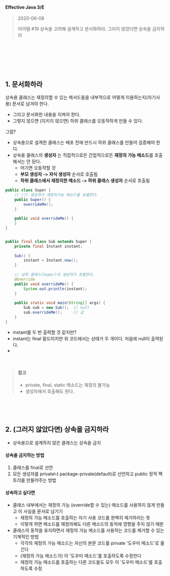 #### Effective Java 3/E
> 2020-06-08
>
> 아이템 #19 상속을 고려해 설계하고 문서화하라. 그러지 않았다면 상속을 금지하라

<br><br><br><br><br>


## 1. 문서화하라

상속용 클래스는 재정의할 수 있는 메서드들을 내부적으로 어떻게 이용하는지(자기사용) 문서로 남겨야 한다.

* 그리고 문서화한 내용을 지켜야 한다.
* 그렇지 않으면 (지키지 않으면) 하위 클래스를 오동작하게 만들 수 있다.

그럼?

* 상속용으로 설계한 클래스는 배포 전에 반드시 하위 클래스를 만들어 검증해야 한다.
* 상속용 클래스의 **생성자** 는 직접적으로든 간접적으로든 **재정의 가능 메소드**를 호출해서는 안 된다.
  - 어기면 오동작할 것
  - **부모 생성자 -> 자식 생성자** 순서로 호출됨
  - **하위 클래스에서 재정의한 메소드 -> 하위 클래스 생성자** 순서로 호출됨

``` java
public class Super {
    // [!] 생성자가 재정의가능 메소드를 호출한다.
    public Super() {
        overrideMe();
    }
    
    public void overrideMe() {
    }
}


public final class Sub extends Super {
    private final Instant instant;
    
    Sub() {
        instant = Instant.now();
    }
    
    // 상위 클래스(Super)의 생성자가 호출한다.
    @Override
    public void overrideMe() {
        System.out.println(instant);
    }
    
    public static void main(String[] args) {
        Sub sub = new Sub();  // null
        sub.overrideMe();     // 값
    }
}
```

- instant를 두 번 출력할 것 같지만?
- instant는 final 필드이지만 위 코드에서는 상태가 두 개이다. 처음에 null이 출력된다.
- 



<br>

> #### 참고
> * private, final, static 메소드는 재정의 불가능
> * 생성자에서 호출해도 된다.


<br><br><br>

## 2. (그러지 않았다면) 상속을 금지하라

* 상속용으로 설계하지 않은 클래스는 상속을 금지

#### 상속을 금지하는 방법
1. 클래스를 final로 선언
2. 모든 생성자를 private나 package-private(default)로 선언하고 public 정적 팩토리를 만들어주는 방법

#### 상속하고 싶다면
* 클래스 내부에서는 재정의 가능 (override할 수 있는) 메소드를 사용하지 않게 만들고 이 사실을 문서로 남기기
  - 재정의 가능 메소드를 호출하는 자기 사용 코드를 완벽히 제거하라는 뜻
  - 이렇게 하면 메소드를 재정의해도 다른 메소드의 동작에 영향을 주지 않기 때문
* 클래스의 동작을 유지하면서 재정의 가능 메소드를 사용하는 코드를 제거할 수 있는 기계적인 방법
  - 각각의 재정의 가능 메소드는 자신의 본문 코드를 private '도우미 메소드'로 옮긴다
  - (재정의 가능 메소드가) 이 '도우미 메소드'를 호출하도록 수정한다
  - 재정의 가능 메소드를 호출하는 다른 코드들도 모두 이 '도우미 메소드'를 호출하도록 수정





